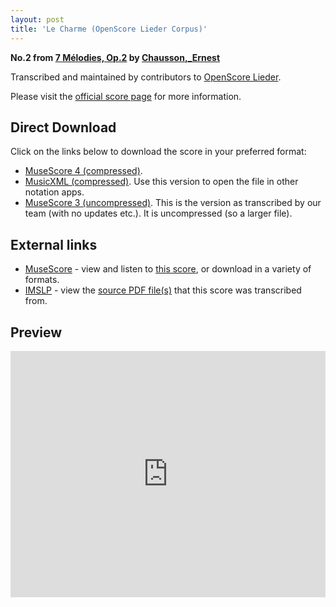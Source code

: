 ```yaml
---
layout: post
title: 'Le Charme (OpenScore Lieder Corpus)'
---
```


__No.2 from [7 Mélodies, Op.2](https://fourscoreandmore.org/openscore/lieder/Chausson,_Ernest/7_M%C3%A9lodies,_Op.2/) by [Chausson,_Ernest](https://fourscoreandmore.org/openscore/lieder/Chausson,_Ernest)__

Transcribed and maintained by contributors to [OpenScore Lieder].

Please visit the [official score page] for more information.

[official score page]: https://musescore.com/openscore-lieder-corpus/scores/5077651
[OpenScore Lieder]: https://musescore.com/openscore-lieder-corpus

## Direct Download

Click on the links below to download the score in your preferred format:
- [MuseScore 4 (compressed)](https://fourscoreandmore.org/openscore/lieder/Chausson,_Ernest/7_M%C3%A9lodies,_Op.2/2_Le_Charme.mscz).
- [MusicXML (compressed)](https://fourscoreandmore.org/openscore/lieder/Chausson,_Ernest/7_M%C3%A9lodies,_Op.2/2_Le_Charme.mxl). Use this version to open the file in other notation apps.
- [MuseScore 3 (uncompressed)](https://raw.githubusercontent.com/OpenScore/Lieder/refs/heads/main/scores/Chausson,_Ernest/7_M%C3%A9lodies,_Op.2/2_Le_Charme/lc5077651.mscx). This is the version as transcribed by our team (with no updates etc.). It is uncompressed (so a larger file).

## External links

- [MuseScore] - view and listen to [this score][MuseScore], or download in a variety of formats.
- [IMSLP] - view the [source PDF file(s)][IMSLP] that this score was transcribed from.

[MuseScore]: https://musescore.com/score/5077651
[IMSLP]: https://imslp.org/wiki/Special:ReverseLookup/16897

## Preview

<iframe width="100%" height="394" src="https://musescore.com/openscore-lieder-corpus/scores/5077651/embed" frameborder="0" allowfullscreen allow="autoplay; fullscreen"></iframe>

